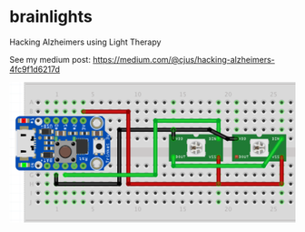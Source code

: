 # brainlights
Hacking Alzheimers using Light Therapy

See my medium post: https://medium.com/@cjus/hacking-alzheimers-4fc9f1d6217d

<img src="Capto_Capture 2019-06-05_09-19-48_AM.png" />
